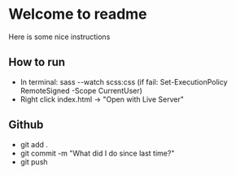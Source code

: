 
# Welcome to readme
Here is some nice instructions
## How to run 
* In terminal: sass --watch scss:css (if fail: Set-ExecutionPolicy RemoteSigned -Scope CurrentUser)
* Right click index.html -> "Open with Live Server"

## Github
* git add .
* git commit -m "What did I do since last time?"
* git push

